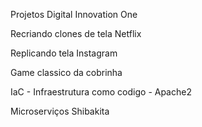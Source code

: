 Projetos Digital Innovation One

  Recriando clones de tela Netflix
  
  Replicando tela Instagram
  
  Game classico da cobrinha
  
  IaC - Infraestrutura como codigo - Apache2
  
  Microserviços Shibakita
